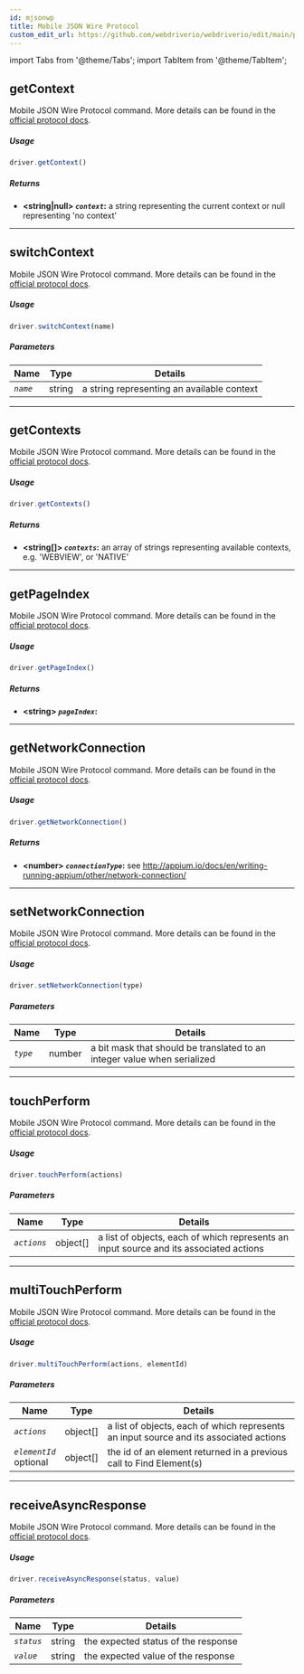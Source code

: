 ```yaml
---
id: mjsonwp
title: Mobile JSON Wire Protocol
custom_edit_url: https://github.com/webdriverio/webdriverio/edit/main/packages/wdio-protocols/protocols/mjsonwp.json
---
```


import Tabs from '@theme/Tabs';
import TabItem from '@theme/TabItem';

## getContext


Mobile JSON Wire Protocol command. More details can be found in the [official protocol docs](https://github.com/SeleniumHQ/mobile-spec/blob/master/spec-draft.md#webviews-and-other-contexts).

##### Usage

```js
driver.getContext()
```






##### Returns

- **&lt;string|null&gt; <code><var>context</var></code>:** a string representing the current context or null representing &#39;no context&#39;






---

## switchContext


Mobile JSON Wire Protocol command. More details can be found in the [official protocol docs](https://github.com/SeleniumHQ/mobile-spec/blob/master/spec-draft.md#webviews-and-other-contexts).

##### Usage

```js
driver.switchContext(name)
```


##### Parameters

| Name | Type | Details |
| ---- | ---- | ------- |
| <code><var>name</var></code> | string | a string representing an available context |











---

## getContexts


Mobile JSON Wire Protocol command. More details can be found in the [official protocol docs](https://github.com/SeleniumHQ/mobile-spec/blob/master/spec-draft.md#webviews-and-other-contexts).

##### Usage

```js
driver.getContexts()
```






##### Returns

- **&lt;string[]&gt; <code><var>contexts</var></code>:** an array of strings representing available contexts, e.g. &#39;WEBVIEW&#39;, or &#39;NATIVE&#39;






---

## getPageIndex


Mobile JSON Wire Protocol command. More details can be found in the [official protocol docs](https://github.com/appium/appium-base-driver/blob/master/docs/mjsonwp/protocol-methods.md#mobile-json-wire-protocol-endpoints).

##### Usage

```js
driver.getPageIndex()
```






##### Returns

- **&lt;string&gt; <code><var>pageIndex</var></code>:** 






---

## getNetworkConnection


Mobile JSON Wire Protocol command. More details can be found in the [official protocol docs](https://github.com/SeleniumHQ/mobile-spec/blob/master/spec-draft.md#device-modes).

##### Usage

```js
driver.getNetworkConnection()
```






##### Returns

- **&lt;number&gt; <code><var>connectionType</var></code>:** see http://appium.io/docs/en/writing-running-appium/other/network-connection/






---

## setNetworkConnection


Mobile JSON Wire Protocol command. More details can be found in the [official protocol docs](https://github.com/SeleniumHQ/mobile-spec/blob/master/spec-draft.md#device-modes).

##### Usage

```js
driver.setNetworkConnection(type)
```


##### Parameters

| Name | Type | Details |
| ---- | ---- | ------- |
| <code><var>type</var></code> | number | a bit mask that should be translated to an integer value when serialized |











---

## touchPerform


Mobile JSON Wire Protocol command. More details can be found in the [official protocol docs](https://github.com/SeleniumHQ/mobile-spec/blob/master/spec-draft.md#touch-gestures).

##### Usage

```js
driver.touchPerform(actions)
```


##### Parameters

| Name | Type | Details |
| ---- | ---- | ------- |
| <code><var>actions</var></code> | object[] | a list of objects, each of which represents an input source and its associated actions |











---

## multiTouchPerform


Mobile JSON Wire Protocol command. More details can be found in the [official protocol docs](https://github.com/SeleniumHQ/mobile-spec/blob/master/spec-draft.md#touch-gestures).

##### Usage

```js
driver.multiTouchPerform(actions, elementId)
```


##### Parameters

| Name | Type | Details |
| ---- | ---- | ------- |
| <code><var>actions</var></code> | object[] | a list of objects, each of which represents an input source and its associated actions |
| <code><var>elementId</var></code><br /><span class="label labelWarning">optional</span> | object[] | the id of an element returned in a previous call to Find Element(s) |











---

## receiveAsyncResponse


Mobile JSON Wire Protocol command. More details can be found in the [official protocol docs](https://github.com/appium/appium-base-driver/blob/master/docs/mjsonwp/protocol-methods.md#mobile-json-wire-protocol-endpoints).

##### Usage

```js
driver.receiveAsyncResponse(status, value)
```


##### Parameters

| Name | Type | Details |
| ---- | ---- | ------- |
| <code><var>status</var></code> | string | the expected status of the response |
| <code><var>value</var></code> | string | the expected value of the response |










